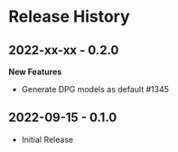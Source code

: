 # Release History

## 2022-xx-xx - 0.2.0

**New Features**

- Generate DPG models as default  #1345

## 2022-09-15 - 0.1.0

- Initial Release
